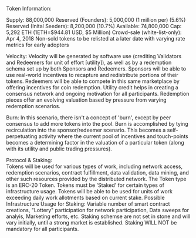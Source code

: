 Token Information:

Supply:  88,000,000
Reserved (Founders):  5,000,000 (1 million per) (5.6%)
Reserved (Inital Seeders):  8,200,000 (10.7%)
Available: 74,800,000
Cap:  5,292 ETH (1ETH=$944.81 USD, $5 Million)
Crowd-sale (white-list-only): Apr 4, 2018
Non-sold tokens to be relisted at a later date with varying rate metrics for early adopters

Velocity:  Velocity will be generated by software use (crediting Validators and Redeemers for unit of effort [utility]), as well as by a redemption schema set up by both Sponsors and Redeemers.  Sponsors will be able to use real-world incentives to recapture and redistribute portions of their tokens.  Redeemers will be able to compete in this same marketplace by offering incentives for coin redemption.  Utility credit helps in creating a consensus network and ongoing motivation for all participants.  Redemption pieces offer an evolving valuation based by pressure from varying redemption scenarios.

Burn:  In this scenario, there isn't a concept of 'burn', except by peer consensus to add more tokens into the pool.  Burn is accomplished by tying recirculation into the sponsor/redeemer scenario.  This becomes a self-perpetuating activity where the current pool of incentives and touch-points becomes a determining factor in the valuation of a particular token (along with its utility and public trading pressures).

Protocol & Staking:  
  Tokens will be used for various types of work, including network access, redemption scenarios, contract fulfillment, data validation, data mining, and other such resources provided by the distributed network.  The Token type is an ERC-20 Token.  Tokens must be 'Staked' for certain types of infrastructure usage.  Tokens will be able to be used for units of work exceeding daily work allotments based on current stake.
  Possible Infrastructure Usage for Staking:  Variable number of smart contract creations, "Lottery" participation for network participation,  Data sweeps for analyis, Marketing efforts, etc.
  Staking schemse are not set in stone and will vary initially, until a strong market is established.  Staking WILL NOT be mandatory for all participants. 

